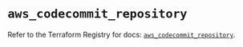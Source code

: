 # `aws_codecommit_repository`

Refer to the Terraform Registry for docs: [`aws_codecommit_repository`](https://registry.terraform.io/providers/hashicorp/aws/5.44.0/docs/resources/codecommit_repository).
